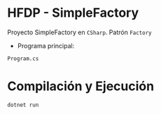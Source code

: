 # HFDP - SimpleFactory

Proyecto SimpleFactory en ```CSharp```. Patrón ```Factory```

* Programa principal:
```
Program.cs
```

# Compilación y Ejecución
```
dotnet run
```
